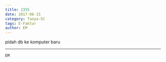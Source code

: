```yaml
---
title: 2355
date: 2017-06-15
category: Tanya-SC
tags: E-Faktur
author: EM
---
```


pidah db ke komputer baru

---



`EM`
